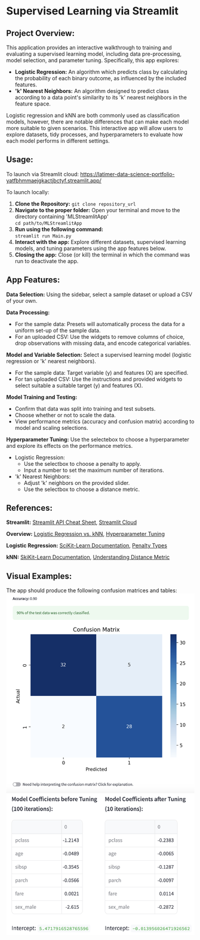 # Supervised Learning via Streamlit


## Project Overview: 
This application provides an interactive walkthrough to training and evaluating a supervised learning model, including data pre-processing, model selection, and parameter tuning. Specifically, this app explores:

- **Logistic Regression:** An algorithm which predicts class by calculating the probability of each binary outcome, as influenced by the included features.
- **'k' Nearest Neighbors:** An algorithm designed to predict class according to a data point's similarity to its 'k' nearest neighbors in the feature space.

Logistic regression and kNN are both commonly used as classification models, however, there are notable differences that can make each model more suitable to given scenarios. This interactive app will allow users to explore datasets, tidy processes, and hyperparameters to evaluate how each model performs in different settings. 

## Usage:
To launch via Streamlit cloud:
https://latimer-data-science-portfolio-yatfbhmmaejgkactjbctyf.streamlit.app/

To launch locally:
1. **Clone the Repository:**
   `git clone repository_url`
2. **Navigate to the proper folder:** Open your terminal and move to the directory containing 'MLStreamlitApp'  
   `cd path/to/MLStreamlitApp`
3. **Run using the following command:**  
   `streamlit run Main.py`
4. **Interact with the app:** Explore different datasets, supervised learning models, and tuning parameters using the app features below.
5. **Closing the app:** Close (or kill) the terminal in which the command was run to deactivate the app.

## App Features:
**Data Selection:** Using the sidebar, select a sample dataset or upload a CSV of your own.

**Data Processing:** 
- For the sample data: Presets will automatically process the data for a uniform set-up of the sample data.
- For an uploaded CSV: Use the widgets to remove columns of choice, drop observations with missing data, and encode categorical variables.

**Model and Variable Selection:** Select a supervised learning model (logistic regression or 'k' nearest neighbors).
- For the sample data: Target variable (y) and features (X) are specified.
- For tan uploaded CSV: Use the instructions and provided widgets to select suitable a suitable target (y) and features (X).
    
**Model Training and Testing:**
- Confirm that data was split into training and test subsets.
- Choose whether or not to scale the data.
- View performance metrics (accuracy and confusion matrix) according to model and scaling selections.

**Hyperparameter Tuning:** Use the selectebox to choose a hyperparameter and explore its effects on the performance metrics.
- Logistic Regression:
  - Use the selectbox to choose a penalty to apply. 
  - Input a number to set the maximum number of iterations.
- 'k' Nearest Neighbors:
  - Adjust 'k' neighbors on the provided slider.
  - Use the selectbox to choose a distance metric.

## References:
**Streamlit:** [Streamlit API Cheat Sheet](https://docs.streamlit.io/develop/quick-reference/cheat-sheet), [Streamlit Cloud](https://docs.streamlit.io/deploy/streamlit-community-cloud/deploy-your-app)

**Overview:** [Logistic Regression vs. kNN](https://www.geeksforgeeks.org/logistic-regression-vs-k-nearest-neighbors-in-machine-learning/), [Hyperparameter Tuning](https://www.geeksforgeeks.org/hyperparameter-tuning/)

**Logistic Regression:** [SciKit-Learn Documentation](https://scikit-learn.org/stable/modules/generated/sklearn.linear_model.LogisticRegression.html), [Penalty Types](https://www.statisticshowto.com/regularization/)

**kNN:** [SkiKit-Learn Documentation](https://scikit-learn.org/stable/modules/generated/sklearn.neighbors.KNeighborsClassifier.html), [Understanding Distance Metric](https://www.geeksforgeeks.org/how-to-choose-the-right-distance-metric-in-knn/)

## Visual Examples:
The app should produce the following confusion matrices and tables:
![Confusion matrix](Images/conf-mat.png)
![Coefficient table](Images/log-reg-coef.png)
